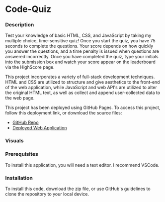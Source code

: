 # Code-Quiz

### Description

Test your knowledge of basic HTML, CSS, and JavaScript by taking my multiple choice, time-sensitive quiz! Once you start the quiz, you have 75 seconds to complete the questions. Your score depends on how quickly you answer the questions, and a time penalty is issued when questions are answered incorrectly. Once you have completed the quiz, type your initials into the submission box and watch your score appear on the leaderboard via the HighScore page.

This project incorporates a variety of full-stack development techniques. HTML and CSS are utilized to structure and give aesthetics to the front-end of the web application, while JavaScript and web API's are utilized to alter the original HTML text, as well as collect and append user-collected data to the web page.

This project has been deployed using GitHub Pages. To access this project, follow this deployment link, or download the source files:
* [GitHub Repo](https://github.com/t-starkw/Code-Quiz)
* [Deployed Web Application](https://t-starkw.github.io/Code-Quiz/)

### Visuals

### Prerequisites

To install this application, you will need a text editor. I recommend VSCode.

### Installation

To install this code, download the zip file, or use GitHub's guidelines to clone the repository to your local device.

